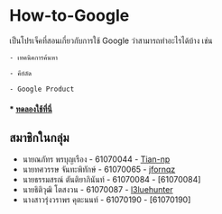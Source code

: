 # How-to-Google


เป็นโปรเจ็คที่สอนเกี่ยวกับการใช้ Google ว่าสามารถทำอะไรได้บ้าง เช่น

    - เทคนิคการค้นหา
    
    - คีย์ลัด
    
    - Google Product

#### * [ทดลองใช้ที่นี่](https://tian-np.github.io/How-to-Google/index.html)

## สมาชิกในกลุ่ม
* นายณภัทร พรบุญเรือง - 61070044 - [Tian-np](https://github.com/Tian-np)
* นายทศวรรษ จันทะพิทักษ์ - 61070065 - [jfornqz](https://github.com/jfornqz)
* นายธรรมสรณ์ ตันติยาภินันท์ - 61070084 - [61070084]
* นายธิติวุฒิ โตสงวน - 61070087 - [l3luehunter](https://github.com/l3luehunter)
* นางสาวรุ่งวราพร คุตะนนท์ - 61070190 - [61070190] 

